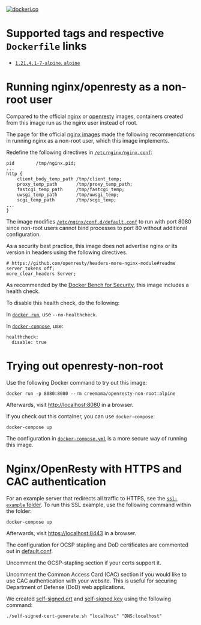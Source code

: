 [![dockeri.co](https://dockeri.co/image/creemama/openresty-non-root)](https://hub.docker.com/r/creemama/openresty-non-root)

# Supported tags and respective `Dockerfile` links

- [`1.21.4.1-7-alpine`, `alpine`](https://github.com/creemama/docker/blob/master/openresty-non-root/docker/Dockerfile)

# Running nginx/openresty as a non-root user

Compared to the official [nginx](https://hub.docker.com/_/nginx) or
[openresty](https://hub.docker.com/r/openresty/openresty) images, containers created
from this image run as the nginx user instead of root.

The page for the official [nginx images](https://hub.docker.com/_/nginx)
made the following recommendations in running nginx as a non-root user, which
this image implements.

Redefine the following directives in
[`/etc/nginx/nginx.conf`](https://github.com/creemama/docker/blob/master/nginx-non-root/docker/nginx.conf):

```
pid        /tmp/nginx.pid;
...
http {
    client_body_temp_path /tmp/client_temp;
    proxy_temp_path       /tmp/proxy_temp_path;
    fastcgi_temp_path     /tmp/fastcgi_temp;
    uwsgi_temp_path       /tmp/uwsgi_temp;
    scgi_temp_path        /tmp/scgi_temp;
...
}
```

The image modifies
[`/etc/nginx/conf.d/default.conf`](https://github.com/creemama/docker/blob/master/nginx-non-root/docker/default.conf)
to run with port 8080 since non-root users cannot bind processes to port 80
without additional configuration.

As a security best practice, this image does not advertise nginx or its
version in headers using the following directives.

```
# https://github.com/openresty/headers-more-nginx-module#readme
server_tokens off;
more_clear_headers Server;
```

As recommended by the
[Docker Bench for Security](https://github.com/docker/docker-bench-security/blob/master/tests/4_container_images.sh),
this image includes a health check.

To disable this health check, do the following:

In [`docker run`](https://docs.docker.com/engine/reference/run/#healthcheck),
use `--no-healthcheck`.

In [`docker-compose`](https://docs.docker.com/compose/compose-file/), use:

```
healthcheck:
  disable: true
```

# Trying out openresty-non-root

Use the following Docker command to try out this image:

```
docker run -p 8080:8080 --rm creemama/openresty-non-root:alpine
```

Afterwards, visit [http://localhost:8080](http://localhost:8080) in a browser.

If you check out this container, you can use `docker-compose`:

```
docker-compose up
```

The configuration in
[`docker-compose.yml`](https://github.com/creemama/docker/blob/master/openresty-non-root/docker-compose.yml)
is a more secure way of running this image.

# Nginx/OpenResty with HTTPS and CAC authentication

For an example server that redirects all traffic to HTTPS, see the
[`ssl-example` folder](https://github.com/creemama/docker/blob/master/nginx-non-root/ssl-example).
To run this SSL example, use the following command within the folder:

```
docker-compose up
```

Afterwards, visit [https://localhost:8443](https://localhost:8443) in a
browser.

The configuration for OCSP stapling and DoD certificates are commented out in
[default.conf](https://github.com/creemama/docker/blob/master/nginx-non-root/ssl-example/default.conf).

Uncomment the OCSP-stapling section if your certs support it.

Uncomment the Common Access Card (CAC) section if you would like to use CAC
authentication with your website. This is useful for securing Department of
Defense (DoD) web applications.

We created
[self-signed.crt](https://github.com/creemama/docker/blob/master/nginx-non-root/ssl-example/self-signed.crt)
and
[self-signed.key](https://github.com/creemama/docker/blob/master/nginx-non-root/ssl-example/self-signed.key)
using the following command:

```
./self-signed-cert-generate.sh "localhost" "DNS:localhost"
```
